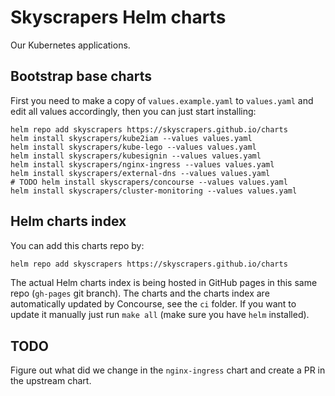 # Skyscrapers Helm charts

Our Kubernetes applications.

## Bootstrap base charts

First you need to make a copy of `values.example.yaml` to `values.yaml` and edit all values accordingly, then you can just start installing:

```console
helm repo add skyscrapers https://skyscrapers.github.io/charts
helm install skyscrapers/kube2iam --values values.yaml
helm install skyscrapers/kube-lego --values values.yaml
helm install skyscrapers/kubesignin --values values.yaml
helm install skyscrapers/nginx-ingress --values values.yaml
helm install skyscrapers/external-dns --values values.yaml
# TODO helm install skyscrapers/concourse --values values.yaml
helm install skyscrapers/cluster-monitoring --values values.yaml
```

## Helm charts index

You can add this charts repo by:

```sh
helm repo add skyscrapers https://skyscrapers.github.io/charts
```

The actual Helm charts index is being hosted in GitHub pages in this same repo (`gh-pages` git branch). The charts and the charts index are automatically updated by Concourse, see the `ci` folder.
If you want to update it manually just run `make all` (make sure you have `helm` installed).

## TODO

Figure out what did we change in the `nginx-ingress` chart and create a PR in the upstream chart.
